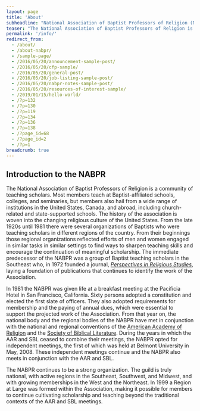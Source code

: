 ```yaml
---
layout: page
title: 'About'
subheadline: "National Association of Baptist Professors of Religion (NABPR)"
teaser: "The National Association of Baptist Professors of Religion is a community of teaching scholars. Most members teach at Baptist-affiliated schools, colleges, and seminaries, but members also hail from a wide range of institutions in the United States, Canada, and abroad, including church-related and state-supported schools. The history of the association is woven into the changing religious culture of the United States."
permalink: '/info/'
redirect_from:
  - /about/
  - /about-nabpr/
  - /sample-page/
  - /2016/05/20/announcement-sample-post/
  - /2016/05/20/cfp-sample/
  - /2016/05/20/general-post/
  - /2016/05/20/job-listing-sample-post/
  - /2016/05/20/nabpr-notes-sample-post/  
  - /2016/05/20/resources-of-interest-sample/
  - /2019/01/15/hello-world/
  - /?p=132
  - /?p=130
  - /?p=119
  - /?p=134
  - /?p=136
  - /?p=138
  - /?page_id=68
  - /?page_id=2
  - /?p=1
breadcrumb: true  
---
```

## Introduction to the NABPR

The National Association of Baptist Professors of Religion is a community of teaching scholars. Most members teach at Baptist-affiliated schools, colleges, and seminaries, but members also hail from a wide range of institutions in the United States, Canada, and abroad, including church-related and state-supported schools. The history of the association is woven into the changing religious culture of the United States. From the late 1920s until 1981 there were several organizations of Baptists who were teaching scholars in different regions of the country. From their beginnings those regional organizations reflected efforts of men and women engaged in similar tasks in similar settings to find ways to sharpen teaching skills and encourage the continuation of meaningful scholarship. The immediate predecessor of the NABPR was a group of Baptist teaching scholars in the Southeast who, in 1972 founded a journal, _[Perspectives in Religious Studies](http://baylor.edu/prs)_, laying a foundation of publications that continues to identify the work of the Association.

In 1981 the NABPR was given life at a breakfast meeting at the Pacificia Hotel in San Francisco, California. Sixty persons adopted a constitution and elected the first slate of officers. They also adopted requirements for membership and the paying of annual dues, which were essential to support the projected work of the Association. From that year on, the national body and the regional bodies of the NABPR have met in conjunction with the national and regional conventions of the [American Academy of Religion](http://www.aar-site.org/) and the [Society of Biblical Literature](http://www.sbl-site.org/). During the years in which the AAR and SBL ceased to combine their meetings, the NABPR opted for independent meetings, the first of which was held at Belmont University in May, 2008. These independent meetings continue and the NABPR also meets in conjunction with the AAR and SBL.  

The NABPR continues to be a strong organization. The guild is truly national, with active regions in the Southeast, Southwest, and Midwest, and with growing memberships in the West and the Northeast. In 1999 a Region at Large was formed within the Association, making it possible for members to continue cultivating scholarship and teaching beyond the traditional contexts of the AAR and SBL meetings.
